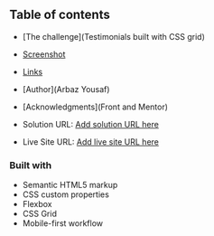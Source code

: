 ## Table of contents

- [The challenge](Testimonials built with CSS grid)
- [Screenshot](./design/desktop-design.jpg)
- [Links](#links)
- [Author](Arbaz Yousaf)
- [Acknowledgments](Front and Mentor)

- Solution URL: [Add solution URL here](https://your-solution-url.com)
- Live Site URL: [Add live site URL here](https://your-live-site-url.com)

### Built with

- Semantic HTML5 markup
- CSS custom properties
- Flexbox
- CSS Grid
- Mobile-first workflow
